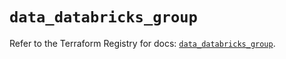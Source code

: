 # `data_databricks_group`

Refer to the Terraform Registry for docs: [`data_databricks_group`](https://registry.terraform.io/providers/databricks/databricks/1.33.0/docs/data-sources/group).
